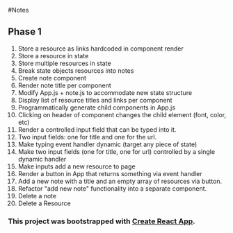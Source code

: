 #Notes
## Phase 1
1. Store a resource as links hardcoded in component render
1. Store a resource in state
1. Store multiple resources in state
1. Break state objects resources into notes
1. Create note component
1. Render note title per component
1. Modify App.js + note.js to accommodate new state structure
1. Display list of resource titles and links per component
1. Programmatically generate child components in App.js
1. Clicking on header of component changes the child element (font, color, etc)
1. Render a controlled input field that can be typed into it.
1. Two input fields: one for title and one for the url.
1. Make typing event handler dynamic (target any piece of state)
1. Make two input fields (one for title, one for url) controlled by a single dynamic handler
1. Make inputs add a new resource to page
1. Render a button in App that returns something via event handler
1. Add a new note with a title and an empty array of resources via button.
1. Refactor "add new note" functionality into a separate component.
1. Delete a note
1. Delete a Resource



### This project was bootstrapped with [Create React App](https://github.com/facebookincubator/create-react-app).
